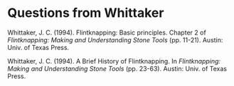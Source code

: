 Questions from Whittaker
========================

Whittaker, J. C. (1994). Flintknapping: Basic principles. Chapter 2 of
_Flintknapping: Making and Understanding Stone Tools_ (pp. 11-21). Austin:
Univ. of Texas Press.

Whittaker, J. C. (1994). A Brief History of Flintknapping. In
_Flintknapping: Making and Understanding Stone Tools_ (pp. 23-63). Austin:
Univ. of Texas Press.


